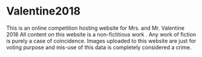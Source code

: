 # Valentine2018
This is an online competition hosting website for Mrs. and Mr. Valentine 2018
All content on this website is a non-fictitious work . Any work of fiction is purely a case of coincidence. 
Images uploaded to this website are just for voting purpose and mis-use of this data is completely considered a crime. 
